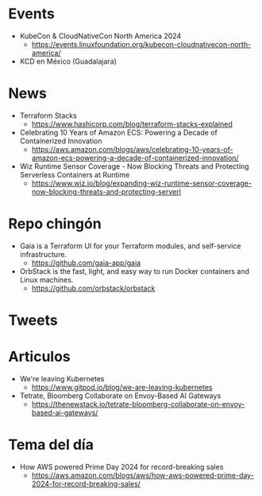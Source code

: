 
# Events

* KubeCon & CloudNativeCon North America 2024
  * https://events.linuxfoundation.org/kubecon-cloudnativecon-north-america/
* KCD en México (Guadalajara)

# News

* Terraform Stacks
  * https://www.hashicorp.com/blog/terraform-stacks-explained
* Celebrating 10 Years of Amazon ECS: Powering a Decade of Containerized Innovation
  * https://aws.amazon.com/blogs/aws/celebrating-10-years-of-amazon-ecs-powering-a-decade-of-containerized-innovation/
* Wiz Runtime Sensor Coverage - Now Blocking Threats and Protecting Serverless Containers at Runtime
  * https://www.wiz.io/blog/expanding-wiz-runtime-sensor-coverage-now-blocking-threats-and-protecting-serverl


# Repo chingón

* Gaia is a Terraform UI for your Terraform modules, and self-service infrastructure.
  * https://github.com/gaia-app/gaia
* OrbStack is the fast, light, and easy way to run Docker containers and Linux machines.
  * https://github.com/orbstack/orbstack
  
# Tweets

# Articulos

* We're leaving Kubernetes
  * https://www.gitpod.io/blog/we-are-leaving-kubernetes 
* Tetrate, Bloomberg Collaborate on Envoy-Based AI Gateways
  * https://thenewstack.io/tetrate-bloomberg-collaborate-on-envoy-based-ai-gateways/

 
# Tema del día

* How AWS powered Prime Day 2024 for record-breaking sales
  * https://aws.amazon.com/blogs/aws/how-aws-powered-prime-day-2024-for-record-breaking-sales/
